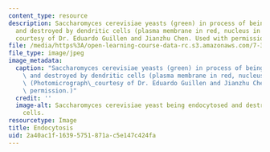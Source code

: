 ```yaml
---
content_type: resource
description: Saccharomyces cerevisiae yeasts (green) in process of being endocytosed
  and destroyed by dendritic cells (plasma membrane in red, nucleus in blue). (Photomicrograph
  courtesy of Dr. Eduardo Guillen and Jianzhu Chen. Used with permission.)
file: /media/https%3A/open-learning-course-data-rc.s3.amazonaws.com/7-340-immune-evasion-how-sneaky-pathogens-avoid-host-surveillance-spring-2004/2a40ac1f16395751871ac5e147c424fa_7-340s04.jpg
file_type: image/jpeg
image_metadata:
  caption: "Saccharomyces cerevisiae yeasts (green) in process of being endocytosed\
    \ and destroyed by dendritic cells (plasma membrane in red, nucleus in blue).\
    \ (Photomicrograph\_courtesy of Dr. Eduardo Guillen and Jianzhu Chen. Used with\
    \ permission.)"
  credit: ''
  image-alt: Saccharomyces cerevisiae yeast being endocytosed and destroyed by dendritic
    cells.
resourcetype: Image
title: Endocytosis
uid: 2a40ac1f-1639-5751-871a-c5e147c424fa
---
```

